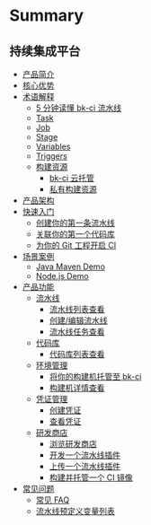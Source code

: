 # Summary

## 持续集成平台
* [产品简介](产品白皮书/README.md)
* [核心优势](产品白皮书/Advantages.md)
* [术语解释]()
    * [5 分钟读懂 bk-ci 流水线](产品白皮书/Concepts/Learn-pipeline-in-5min.md)
    * [Task](产品白皮书/Concepts/Task.md)
    * [Job](产品白皮书/Concepts/Job.md)
    * [Stage](产品白皮书/Concepts/Stage.md)
    * [Variables](产品白皮书/Concepts/Variables.md)
    * [Triggers](产品白皮书/Concepts/Triggers.md)
    * [构建资源]()
        * [bk-ci 云托管](产品白皮书/Concepts/Resources_hosted.md)
        * [私有构建资源](产品白皮书/Concepts/Resources_self.md)
* [产品架构](产品白皮书/Architecture.md)
* [快速入门]()
    * [创建你的第一条流水线](产品白皮书/Quickstarts/Create-your-first-pipeline.md)
    * [关联你的第一个代码库](产品白皮书/Quickstarts/Link-your-first-repo.md)
    * [为你的 Git 工程开启 CI](产品白皮书/Quickstarts/Enable-ci.md)
* [场景案例]()
    * [Java Maven Demo](产品白皮书/Examples/Java-Maven.md)
    * [Node.js Demo](产品白皮书/Examples/Node.md)
* [产品功能]()
    * [流水线]()
        * [流水线列表查看](产品白皮书/Services/Pipeline/pipeline-list.md)
        * [创建/编辑流水线](产品白皮书/Services/Pipeline/pipeline-edit.md)
        * [流水线任务查看](产品白皮书/Services/Pipeline/pipeline-detail.md)
    * [代码库]()
        * [代码库列表查看](产品白皮书/Services/Repos/repos-list.md)
    * [环境管理]()
        * [将你的构建机托管至 bk-ci](产品白皮书/Services/Resource/bkci-hosted.md)
        * [构建机详情查看](产品白皮书/Services/Resource/host-detail.md)
    * [凭证管理]()
        * [创建凭证](产品白皮书/Services/Ticket/ticket-add.md)
        * [查看凭证](产品白皮书/Services/Ticket/ticket-list.md)
    * [研发商店]()
        * [浏览研发商店](产品白皮书/Services/Store/prepare-node.md)
        * [开发一个流水线插件](产品白皮书/Services/Store/start-new-task.md)
        * [上传一个流水线插件](产品白皮书/Services/Store/upload-new-task.md)
        * [构建并托管一个 CI 镜像](产品白皮书/Services/Store/docker-build.md)
* [常见问题]()
    * [常见 FAQ](产品白皮书/FAQS/FAQ.md)
    * [流水线预定义变量列表](产品白皮书/FAQS/Variables.md)